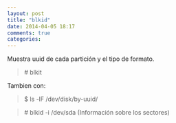 ```yaml
---
layout: post
title: "blkid"
date: 2014-04-05 18:17
comments: true
categories: 
---
```

Muestra uuid de cada partición y el tipo de formato.

>\# blkit

Tambien con:

>$ ls -lF /dev/disk/by-uuid/

>\# blkid -i /dev/sda (Información sobre los sectores)

